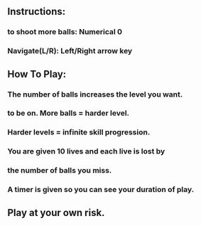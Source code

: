 ## Instructions: 
### to shoot more balls: Numerical 0
### Navigate(L/R): Left/Right arrow key

## How To Play:
### The number of balls increases the level you want.
### to be on. More balls = harder level. 
### Harder levels = infinite skill progression.
### You are given 10 lives and each live is lost by
### the number of balls you miss.
### A timer is given so you can see your duration of play.
## Play at your own risk.

